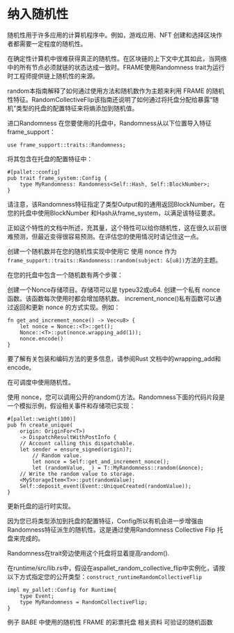# 纳入随机性

随机性用于许多应用的计算机程序中。例如，游戏应用、NFT 创建和选择区块作者都需要一定程度的随机性。

在确定性计算机中很难获得真正的随机性。在区块链的上下文中尤其如此，当网络中的所有节点必须就链的状态达成一致时。FRAME使用Randomness trait为运行时工程师提供链上随机性的来源。

random本指南解释了如何通过使用方法和随机数作为主题来利用 FRAME 的随机性特征。RandomCollectiveFlip该指南还说明了如何通过将托盘分配给暴露“随机”类型的托盘的配置特征来将熵添加到随机值。

进口Randomness
在您要使用的托盘中，Randomness从以下位置导入特征frame_support：
```
use frame_support::traits::Randomness;
```
将其包含在托盘的配置特征中：
```
#[pallet::config]
pub trait frame_system::Config {
	type MyRandomness: Randomness<Self::Hash, Self::BlockNumber>;
}
```
请注意，该Randomness特征指定了类型Output和的通用返回BlockNumber。在您的托盘中使用BlockNumber 和Hash从frame_system，以满足该特征要求。

正如这个特性的文档中所述，充其量，这个特性可以给你随机性，这在很久以前很难预测，但最近变得很容易预测。在评估您的使用情况时请记住这一点。

创建一个随机数并在您的随机性实现中使用它
使用 nonce 作为`frame_support::traits::Randomness::random(subject: &[u8])`方法的主题。

在您的托盘中包含一个随机数有两个步骤：

创建一个Nonce存储项目。存储项可以是 typeu32或u64.
创建一个私有 nonce 函数。该函数每次使用时都会增加随机数。
increment_nonce()私有函数可以通过返回和更新 nonce 的方式实现。例如：
```
fn get_and_increment_nonce() -> Vec<u8> {
	let nonce = Nonce::<T>::get();
	Nonce::<T>::put(nonce.wrapping_add(1));
	nonce.encode()
}
```
要了解有关包装和编码方法的更多信息，请参阅Rust 文档中的wrapping_add和encode。

在可调度中使用随机性。

使用 nonce，您可以调用公开的random()方法。Randomness下面的代码片段是一个模拟示例，假设相关事件和存储项已实现：
```
#[pallet::weight(100)]
pub fn create_unique(
	origin: OriginFor<T>)
	-> DispatchResultWithPostInfo {
	// Account calling this dispatchable.
	let sender = ensure_signed(origin)?;
		// Random value.
		let nonce = Self::get_and_increment_nonce();
		let (randomValue, _) = T::MyRandomness::random(&nonce);
	// Write the random value to storage.
	<MyStorageItem<T>>::put(randomValue);
	Self::deposit_event(Event::UniqueCreated(randomValue));
}
```
更新托盘的运行时实现。

因为您已将类型添加到托盘的配置特征，Config所以有机会进一步增强由Randomness特征派生的随机性。这是通过使用Randomness Collective Flip 托盘来完成的。

Randomness在trait旁边使用这个托盘将显着提高random().

在runtime/src/lib.rs中，假设在aspallet_random_collective_flip中实例化，请按以下方式指定您的公开类型：`construct_runtimeRandomCollectiveFlip`
```
impl my_pallet::Config for Runtime{
	type Event;
	type MyRandomness = RandomCollectiveFlip;
}
```
例子
BABE 中使用的随机性
FRAME 的彩票托盘
相关资料
可验证的随机函数